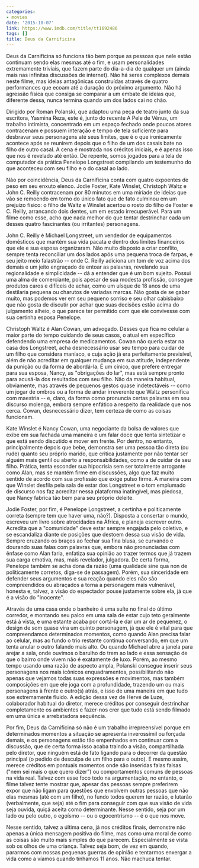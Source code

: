 ```yaml
---
categories:
- movies
date: '2015-10-07'
link: https://www.imdb.com/title/tt1692486
tags: []
title: Deus da Carnificina
---
```


Deus da Carnificina só funciona tão bem porque as pessoas que nele estão continuam sendo elas mesmas até o fim, e usam personalidades extremamente triviais, que fazem parte do dia-a-dia de qualquer um (ainda mais nas infinitas discussões de internet). Não há seres complexos demais neste filme, mas ideias antagônicas construídas através de quatro performances que ecoam até a duração do próximo argumento. Não há agressão física que consiga se comparar a um embate de ideias que, diferente dessa, nunca termina quando um dos lados cai no chão.

Dirigido por Roman Polanski, que adaptou uma peça de teatro junto da sua escritora, Yasmina Reza, este é, junto do recente A Pele de Vênus, um trabalho intimista, concentrado em um espaço fechado onde poucos atores contracenam e possuem interação e tempo de tela suficiente para desbravar seus personagens até seus limites, que é o que ironicamente acontece após se reunirem depois que o filho de um dos casais bate no filho de outro casal. A cena é mostrada nos créditos iniciais, e é apenas isso que nos é revelado até então. De repente, somos jogados para a tela de computador da prática Penelope Longstreet compilando um testemunho do que aconteceu com seu filho e o do casal ao lado.

Não por coincidência, Deus da Carnificina conta com quatro expoentes de peso em seu enxuto elenco. Jodie Foster, Kate Winslet, Christoph Waltz e John C. Reilly contracenam por 80 minutos em uma miríade de ideias que vão se remoendo em torno do único fato que de fato culminou em um prejuízo físico: o filho de Waltz e Winslet acertou o rosto do filho de Foster e C. Reilly, arrancando dois dentes, um em estado irrecuperável. Para um filme como esse, acho que nada melhor do que tentar destrinchar cada um desses quatro fascinantes (ou irritantes) personagens.

John C. Reilly é Michael Longstreet, um vendedor de equipamentos domésticos que mantém sua vida pacata e dentro dos limites financeiros que ele e sua esposa organizaram. Não muito disposto a criar conflito, sempre tenta reconciliar um dos lados após uma pequena troca de farpas, e seu jeito meio falastrão -- onde C. Reilly adiciona um tom de voz acima dos demais e um jeito engraçado de entoar as palavras, revelando sua regionalidade e simplicidade -- dá a entender que é um bom sujeito. Possui uma alma de comerciante, pois apesar de sua modesta profissão, consegue produtos caros e difíceis de achar, como um uísque de 18 anos de uma destilaria pequena ou charutos de variadas marcas. Não gosta de se gabar muito, mas podemos ver em seu pequeno sorriso e seu olhar cabisbaixo que não gosta de discutir por achar que suas decisões estão acima do julgamento alheio, o que parece ter permitido com que ele convivesse com sua certinha esposa Penelope.

Christoph Waltz é Alan Cowan, um advogado. Desses que fica no celular a maior parte do tempo cuidando de seus casos, o atual em específico defendendo uma empresa de medicamentos. Cowan não queria estar na casa dos Longstreet, acha desnecessário usar seu tempo para cuidar de um filho que considera maníaco, e cuja ação já era perfeitamente previsível, além de não acreditar em qualquer mudança em sua atitude, independente da punição ou da forma de abordá-la. É um cínico, que prefere entregar para sua esposa, Nancy, as "obrigações do lar", mas está sempre pronto para acusá-la dos resultados com seu filho. Não da maneira habitual, obviamente, mas através de pequenos gestos quase indetectáveis -- como um jogar de ombros ou a forma de andar irreverente que Waltz personifica com maestria -- e, claro, da forma como pronuncia certas palavras em seu discurso molenga, embora sempre enfático a respeito da realidade que nos cerca. Cowan, desnecessário dizer, tem certeza de como as coisas funcionam.

Kate Winslet é Nancy Cowan, uma negociante da bolsa de valores que exibe em sua fachada uma maneira e um falar doce que tenta sintetizar o que está sendo discutido e mover em frente. Por dentro, no entanto, principalmente depois que bebe, demonstra ser uma pessoa tão direta (ou rude) quanto seu próprio marido, que critica justamente por não tentar ser alguém mais gentil ou aberto a responsabilidades, como a de cuidar de seu filho. Prática, tenta esconder sua hipocrisia sem ser totalmente arrogante como Alan, mas se mantém firme em discussões, algo que faz muito sentido de acordo com sua profissão que exige pulso firme. A maneira com que Winslet desfila pela sala de estar dos Longstreet e o tom emplumado de discurso nos faz acreditar nessa plataforma inatingível, mas piedosa, que Nancy fabrica tão bem para seu próprio deleite.

Jodie Foster, por fim, é Penelope Longstreet, a certinha e politicamente correta (sempre tem que haver uma, não?). Disposta a consertar o mundo, escreveu um livro sobre atrocidades na África, e planeja escrever outro. Acredita que a "comunidade" deve estar sempre engajada pelo coletivo, e se escandaliza diante de posições que destoem dessa sua visão de vida. Sempre cruzando os braços ao fechar sua fina blusa, se curvando e dourando suas falas com palavras que, embora não pronunciadas com ênfase como Alan faria, enfatiza sua opinião ao trazer termos que já trazem sua carga emotiva, mas, mais revelador, julgadora. De certa forma, Penelope também se acha dona da razão (uma qualidade sine qua non de politicamente corretos, diga-se de passagem). Porém, sua sinceridade em defender seus argumentos e sua reação quando eles não são compreendidos ou abraçados a torna a personagem mais vulnerável, honesta e, talvez, a visão do espectador pouse justamente sobre ela, já que é a visão do "inocente".

Através de uma casa onde o banheiro é uma suíte no final do último corredor, e montando seu palco em uma sala de estar cujo teto geralmente está à vista, e uma estante acaba por cortá-la e dar um ar de pequenez, o design de som quase vira um quinto personagem, já que ele é vital para que compreendamos determinados momentos, como quando Alan precisa falar ao celular, mas ao fundo o trio restante continua conversando, em que um tenta anular o outro falando mais alto. Ou quando Michael abre a janela para arejar a sala, onde ouvimos o barulho do trem ao lado e essa sensação de que o bairro onde vivem não é exatamente de luxo. Porém, ao mesmo tempo usando uma razão de aspecto ampla, Polanski consegue inserir seus personagens nos mais icônicos enquadramentos, possibilitando não apenas que vejamos todas suas expressões e movimentos, mas também composições em que ele joga com a profundidade, trazendo um ou mais personagens à frente e outro(s) atrás, e isso de uma maneira em que tudo soe extremamente fluido. A edição dessa vez de Hervé de Luze, colaborador habitual do diretor, merece créditos por conseguir destrinchar completamente os ambientes e fazer-nos crer que tudo está sendo filmado em uma única e arrebatadora sequência.

Por fim, Deus da Carnificina só não é um trabalho irrepreensível porque em determinados momentos a situação se apresenta inverossímil ou forçada demais, e os personagens estão tão empenhados em continuar com a discussão, que de certa forma isso acaba traindo a visão, compartilhada pelo diretor, que ninguém está de fato ligando para o decorrer da questão principal (o pedido de desculpa de um filho para o outro). E mesmo assim, merece créditos em pontuais momentos onde são inseridas falas falsas ("nem sei mais o que quero dizer") ou comportamentos comuns de pessoas na vida real. Talvez com esse foco todo na argumentação, no entanto, o filme talvez tente mostrar que, apesar das pessoas sempre preferirem expor que não ligam para questões que envolvem outras pessoas que não elas mesmas (até com um filho), no fundo todos querem ter razão, e lutarão (verbalmente, que seja) até o fim para conseguir com que sua visão de vida seja ouvida, quiçá aceita como determinante. Nesse sentido, seja por um lado ou pelo outro, o egoísmo -- ou o egocentrismo -- é o que nos move.

Nesse sentido, talvez a última cena, já nos créditos finais, demonstre não apenas a única mensagem positiva do filme, mas como uma moral de como as coisas são muito mais simples do que parecem. Especialmente se vista sob os olhos de uma criança. Talvez seja bom, de vez em quando, pararmos com nossas pequenas guerras de opinião e tentarmos enxergar a vida como a víamos quando tínhamos 11 anos. Não machuca tentar.